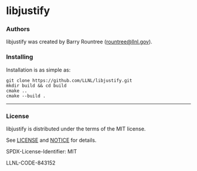 libjustify
==========

### Authors

libjustify was created by Barry Rountree (rountree@llnl.gov).

### Installing

Installation is as simple as:
```
git clone https://github.com/LLNL/libjustify.git
mkdir build && cd build
cmake ..
cmake --build .
```
---
### License

libjustify is distributed under the terms of the MIT license.

See [LICENSE](https://github.com/rountree/cprintf/blob/main/LICENSE) and
[NOTICE](https://github.com/rountree/cprintf/blob/main/NOTICE) for details.

SPDX-License-Identifier: MIT

LLNL-CODE-843152
